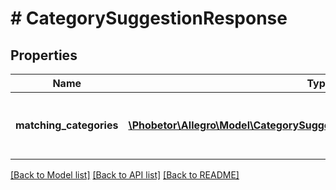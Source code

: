 # # CategorySuggestionResponse

## Properties

Name | Type | Description | Notes
------------ | ------------- | ------------- | -------------
**matching_categories** | [**\Phobetor\Allegro\Model\CategorySuggestionResponseMatchingCategories[]**](CategorySuggestionResponseMatchingCategories.md) | List of categories matching with given phrase. |

[[Back to Model list]](../../README.md#models) [[Back to API list]](../../README.md#endpoints) [[Back to README]](../../README.md)
